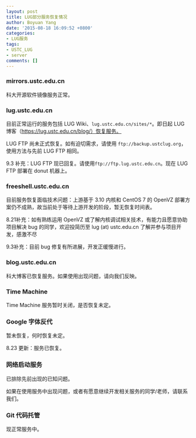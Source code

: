 ```yaml
---
layout: post
title: LUG部分服务恢复情况
author: Boyuan Yang
date: '2015-08-18 16:09:52 +0800'
categories:
- LUG服务
tags:
- USTC_LUG
- server
comments: []
---
```

### mirrors.ustc.edu.cn

科大开源软件镜像服务正常。

### lug.ustc.edu.cn

目前正常运行的服务包括 LUG Wiki、`lug.ustc.edu.cn/sites/*`。即日起 LUG 博客（https://lug.ustc.edu.cn/blog/）恢复服务。

LUG FTP 尚未正式恢复。如有迫切需求，请使用 `ftp://backup.ustclug.org`，使用方法与先前 LUG FTP 相同。

9.3 补充：LUG FTP 现已回复。请使用`ftp://ftp.lug.ustc.edu.cn`。现在 LUG FTP 部署在 donut 机器上。

### freeshell.ustc.edu.cn

目前服务恢复面临技术问题：上游基于 3.10 内核和 CentOS 7 的 OpenVZ 部署方案仍不成熟，故当前处于等待上游开发的阶段，暂无恢复时间表。

8.21补充：如有熟练运用 OpenVZ 或了解内核调试相关技术，有能力且愿意协助项目解决 bug 的同学，欢迎投简历至 lug (at) ustc.edu.cn 了解并参与项目开发，感激不尽

9.3补充：目前 bug 修复有所进展，开发正缓慢进行。

### blog.ustc.edu.cn

科大博客已恢复服务。如果使用出现问题，请向我们反映。

### Time Machine

Time Machine 服务暂时关闭，是否恢复未定。

### Google 字体反代

暂未恢复，何时恢复未定。

8.23 更新：服务已恢复。

### 网络启动服务

已排除先前出现的已知问题。

如果在使用服务中出现问题，或者有愿意继续开发相关服务的同学/老师，请联系我们。

### Git 代码托管

现正常服务中。
